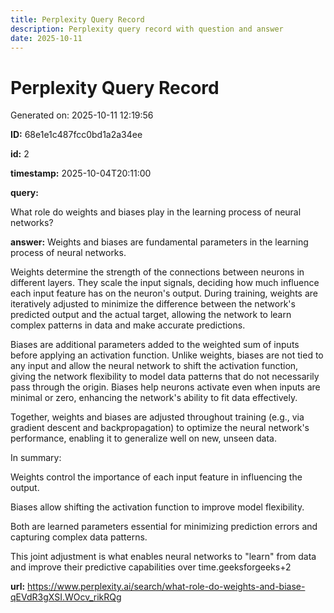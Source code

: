 ```yaml
---
title: Perplexity Query Record
description: Perplexity query record with question and answer
date: 2025-10-11
---
```


# Perplexity Query Record

Generated on: 2025-10-11 12:19:56

**ID:** 68e1e1c487fcc0bd1a2a34ee

**id:** 2

**timestamp:** 2025-10-04T20:11:00

**query:**

What role do weights and biases play in the learning process of neural networks?

**answer:** Weights and biases are fundamental parameters in the learning process of neural networks.

Weights determine the strength of the connections between neurons in different layers. They scale the input signals, deciding how much influence each input feature has on the neuron's output. During training, weights are iteratively adjusted to minimize the difference between the network's predicted output and the actual target, allowing the network to learn complex patterns in data and make accurate predictions.

Biases are additional parameters added to the weighted sum of inputs before applying an activation function. Unlike weights, biases are not tied to any input and allow the neural network to shift the activation function, giving the network flexibility to model data patterns that do not necessarily pass through the origin. Biases help neurons activate even when inputs are minimal or zero, enhancing the network's ability to fit data effectively.

Together, weights and biases are adjusted throughout training (e.g., via gradient descent and backpropagation) to optimize the neural network's performance, enabling it to generalize well on new, unseen data.

In summary:

Weights control the importance of each input feature in influencing the output.

Biases allow shifting the activation function to improve model flexibility.

Both are learned parameters essential for minimizing prediction errors and capturing complex data patterns.

This joint adjustment is what enables neural networks to "learn" from data and improve their predictive capabilities over time.geeksforgeeks+2

**url:** https://www.perplexity.ai/search/what-role-do-weights-and-biase-qEVdR3gXSI.WOcv_rikRQg

